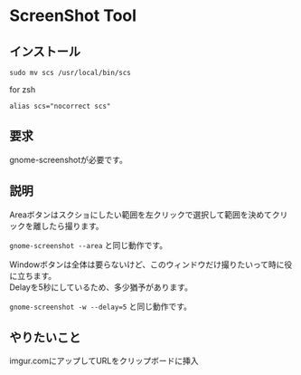 #   ScreenShot Tool

##  インストール
```
sudo mv scs /usr/local/bin/scs
```
  
for zsh  
```
alias scs="nocorrect scs"
```

##  要求
gnome-screenshotが必要です。

##  説明
Areaボタンはスクショにしたい範囲を左クリックで選択して範囲を決めてクリックを離したら撮ります。
  
`
 gnome-screenshot --area
`
と同じ動作です。
  
Windowボタンは全体は要らないけど、このウィンドウだけ撮りたいって時に役に立ちます。  
  Delayを5秒にしているため、多少猶予があります。
  
`
 gnome-screenshot -w --delay=5
`
と同じ動作です。
##  やりたいこと
imgur.comにアップしてURLをクリップボードに挿入

